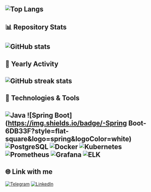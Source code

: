 ![Top Langs](https://github-readme-stats.vercel.app/api/top-langs/?username=DVKolm&layout=compact&theme=radical)
---
## 📊 Repository Stats
![GitHub stats](https://github-readme-stats.vercel.app/api?username=DVKolm&show_icons=true&theme=radical)
---
## 📅 Yearly Activity
![GitHub streak stats](https://github-readme-streak-stats.herokuapp.com/?user=DVKolm&theme=radical)
---
## 🚀 Technologies & Tools
![Java](https://img.shields.io/badge/-Java-007396?style=flat-square&logo=java&logoColor=white)
![Spring Boot](https://img.shields.io/badge/-Spring Boot-6DB33F?style=flat-square&logo=spring&logoColor=white)
![PostgreSQL](https://img.shields.io/badge/-PostgreSQL-316192?style=flat-square&logo=postgresql&logoColor=white)
![Docker](https://img.shields.io/badge/-Docker-2496ED?style=flat-square&logo=docker&logoColor=white)
![Kubernetes](https://img.shields.io/badge/-Kubernetes-326CE5?style=flat-square&logo=kubernetes&logoColor=white)
![Prometheus](https://img.shields.io/badge/-Prometheus-E6522C?style=flat-square&logo=prometheus&logoColor=white)
![Grafana](https://img.shields.io/badge/-Grafana-F46800?style=flat-square&logo=grafana&logoColor=white)
![ELK](https://img.shields.io/badge/-ELK-005571?style=flat-square&logo=elastic&logoColor=white)
---
## 🌐 Link with me
[![Telegram](https://img.shields.io/badge/Telegram-0088CC?style=flat-square&logo=telegram&logoColor=white)](https://t.me/cdeki)
[![LinkedIn](https://img.shields.io/badge/LinkedIn-0A66C2?style=flat-square&logo=linkedin&logoColor=white)](https://linkedin.com/in/vladislavkolomytsev)
